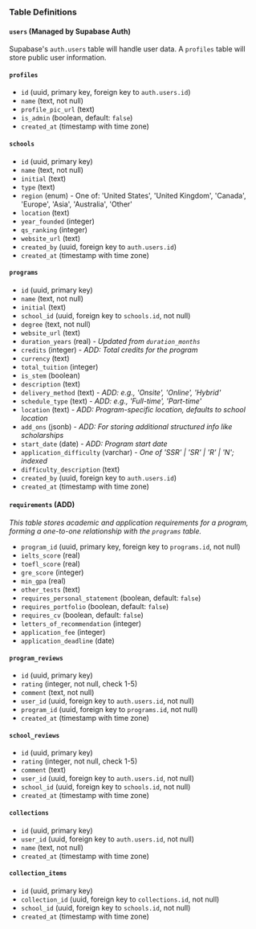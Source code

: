 ### Table Definitions

#### `users` (Managed by Supabase Auth)
Supabase's `auth.users` table will handle user data. A `profiles` table will store public user information.

#### `profiles`
*   `id` (uuid, primary key, foreign key to `auth.users.id`)
*   `name` (text, not null)
*   `profile_pic_url` (text)
*   `is_admin` (boolean, default: `false`)
*   `created_at` (timestamp with time zone)

#### `schools`
*   `id` (uuid, primary key)
*   `name` (text, not null)
*   `initial` (text)
*   `type` (text)
*   `region` (enum) - One of: 'United States', 'United Kingdom', 'Canada', 'Europe', 'Asia', 'Australia', 'Other'
*   `location` (text)
*   `year_founded` (integer)
*   `qs_ranking` (integer)
*   `website_url` (text)
*   `created_by` (uuid, foreign key to `auth.users.id`)
*   `created_at` (timestamp with time zone)

#### `programs`
*   `id` (uuid, primary key)
*   `name` (text, not null)
*   `initial` (text)
*   `school_id` (uuid, foreign key to `schools.id`, not null)
*   `degree` (text, not null)
*   `website_url` (text)
*   `duration_years` (real) - *Updated from `duration_months`*
*   `credits` (integer) - *ADD: Total credits for the program*
*   `currency` (text)
*   `total_tuition` (integer)
*   `is_stem` (boolean)
*   `description` (text)
*   `delivery_method` (text) - *ADD: e.g., 'Onsite', 'Online', 'Hybrid'*
*   `schedule_type` (text) - *ADD: e.g., 'Full-time', 'Part-time'*
*   `location` (text) - *ADD: Program-specific location, defaults to school location*
*   `add_ons` (jsonb) - *ADD: For storing additional structured info like scholarships*
*   `start_date` (date) - *ADD: Program start date*
*   `application_difficulty` (varchar) - *One of 'SSR' | 'SR' | 'R' | 'N'; indexed*
*   `difficulty_description` (text)
*   `created_by` (uuid, foreign key to `auth.users.id`)
*   `created_at` (timestamp with time zone)

#### `requirements` (ADD)
*This table stores academic and application requirements for a program, forming a one-to-one relationship with the `programs` table.*
*   `program_id` (uuid, primary key, foreign key to `programs.id`, not null)
*   `ielts_score` (real)
*   `toefl_score` (real)
*   `gre_score` (integer)
*   `min_gpa` (real)
*   `other_tests` (text)
*   `requires_personal_statement` (boolean, default: `false`)
*   `requires_portfolio` (boolean, default: `false`)
*   `requires_cv` (boolean, default: `false`)
*   `letters_of_recommendation` (integer)
*   `application_fee` (integer)
*   `application_deadline` (date)

#### `program_reviews`
*   `id` (uuid, primary key)
*   `rating` (integer, not null, check 1-5)
*   `comment` (text, not null)
*   `user_id` (uuid, foreign key to `auth.users.id`, not null)
*   `program_id` (uuid, foreign key to `programs.id`, not null)
*   `created_at` (timestamp with time zone)

#### `school_reviews`
*   `id` (uuid, primary key)
*   `rating` (integer, not null, check 1-5)
*   `comment` (text)
*   `user_id` (uuid, foreign key to `auth.users.id`, not null)
*   `school_id` (uuid, foreign key to `schools.id`, not null)
*   `created_at` (timestamp with time zone)

#### `collections`
*   `id` (uuid, primary key)
*   `user_id` (uuid, foreign key to `auth.users.id`, not null)
*   `name` (text, not null)
*   `created_at` (timestamp with time zone)

#### `collection_items`
*   `id` (uuid, primary key)
*   `collection_id` (uuid, foreign key to `collections.id`, not null)
*   `school_id` (uuid, foreign key to `schools.id`, not null)
*   `created_at` (timestamp with time zone)
